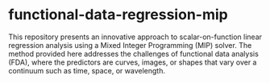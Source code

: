 # functional-data-regression-mip
This repository presents an innovative approach to scalar-on-function linear regression analysis using a Mixed Integer Programming (MIP) solver. The method provided here addresses the challenges of functional data analysis (FDA), where the predictors are curves, images, or shapes that vary over a continuum such as time, space, or wavelength.

